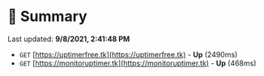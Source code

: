 # 📖 Summary
Last updated: **9/8/2021, 2:41:48 PM**

- `GET` [https://uptimerfree.tk](https://uptimerfree.tk) - **Up** (2490ms)
- `GET` [https://monitoruptimer.tk](https://monitoruptimer.tk) - **Up** (468ms)

